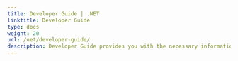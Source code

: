 ```yaml
---
title: Developer Guide | .NET
linktitle: Developer Guide 
type: docs
weight: 20
url: /net/developer-guide/
description: Developer Guide provides you with the necessary information you will need when working with PDLs supported by Aspose.Page API solution for .NET
---
```


